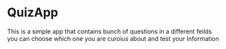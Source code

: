 # QuizApp
This is a simple app that contains bunch of questions in a different feilds you can choose which one you are curoius about and test your Information
